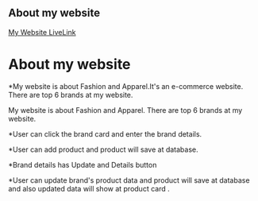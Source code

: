 
 ## About my website 


 [My Website LiveLink](https://fashion-apparel-auth.web.app)

 # About my website 

 *My website is about Fashion and Apparel.It's an e-commerce website. There are top 6 brands at my website.

 My website is about Fashion and Apparel. There are top 6 brands at my website.


 *User can click the brand card and enter the brand details.

 *User can add product and product will save at database.

 *Brand details has Update and Details button

 *User can update brand's product data and product will save at database and also updated data will show at product card .
